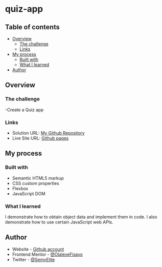 # quiz-app

## Table of contents

- [Overview](#overview)
  - [The challenge](#the-challenge)
  - [Links](#links)
- [My process](#my-process)
  - [Built with](#built-with)
  - [What I learned](#what-i-learned)
- [Author](#author)


## Overview

### The challenge

-Create a Quiz app

### Links

- Solution URL: [My Github Repository](https://github.com/OlaleyeFisayo/quiz-app)
- Live Site URL: [Github pages](https://olaleyefisayo.github.io/quiz-app/)

## My process

### Built with

- Semantic HTML5 markup
- CSS custom properties
- Flexbox
- JavaScript DOM


### What I learned

I demonstrate how to obtain object data and implement them in code. I also demonstrate how to use certain JavaScript web APIs.


## Author

- Website - [Github account](https://github.com/OlaleyeFisayo)
- Frontend Mentor - [@OlaleyeFisayo](https://www.frontendmentor.io/profile/OlaleyeFisayo)
- Twitter - [@SemyElite](https://twitter.com/SemyElite)